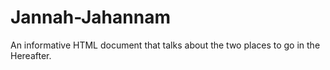 # Jannah-Jahannam
An informative HTML document that talks about the two places to go in the Hereafter.
